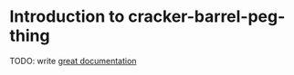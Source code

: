 # Introduction to cracker-barrel-peg-thing

TODO: write [great documentation](http://jacobian.org/writing/what-to-write/)
